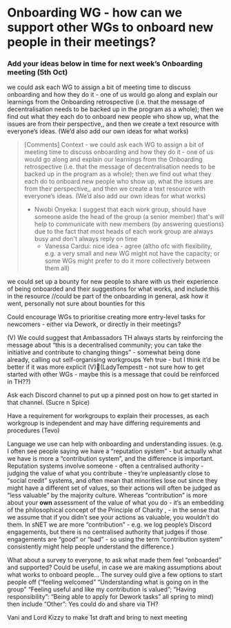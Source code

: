 # Onboarding WG - how can we support other WGs to onboard new people in their meetings?



### Add your ideas below in time for next week’s Onboarding meeting (5th Oct)



we could ask each WG to assign a bit of meeting time to discuss onboarding and how they do it - one of us would go along and explain our learnings from the Onboarding retrospective (i.e. that the message of decentralisation needs to be backed up in the program as a whole); then we find out what they each do to onboard new people who show up, what the issues are from their perspective,, and then we create a text resource with everyone’s ideas. (We’d also add our own ideas for what works) 

> [Comments]
> Context - we could ask each WG to assign a bit of meeting time to discuss onboarding and how they do it - one of us would go along and explain our learnings from the Onboarding retrospective (i.e. that the message of decentralisation needs to be backed up in the program as a whole); then we find out what they each do to onboard new people who show up, what the issues are from their perspective,, and then we create a text resource with everyone’s ideas. (We’d also add our own ideas for what works)
> * Nwobi Onyeka: I suggest that each work group, should have someone aside the head of the group (a senior member) that's will help to communicate with new members (by answering questions) due to the fact that most heads of each work group are always busy and don't always reply on time
>   - Vanessa Cardui: nice idea - agree (altho ofc with flexibility, e.g. a very small and new WG might not have the capacity; or some WGs might prefer to do it more collectively between them all)
>

we could set up a bounty for new people to share with us their experience of being onboarded and their suggestions for what works, and include this in the resource //could be part of the onboarding in general, ask how it went, personally not sure about bounties for this

Could encourage WGs to prioritise creating more entry-level tasks for newcomers - either via Dework, or directly in their meetings?

(V) We could suggest that Ambassadors TH always starts by reinforcing the message about “this is a decentralised community; you can take the initiative and contribute to changing things” - somewhat being done already, calling out self-organising workgroups Yeh true - but I think it’d be better if it was more explicit (V)(LadyTempestt - not sure how to get started with other WGs - maybe this is a message that could be reinforced in TH??)

Ask each Discord channel to put up a pinned post on how to get started in that channel. (Sucre n Spice)

Have a requirement for workgroups to explain their processes, as each workgroup is independent and may have differing requirements and procedures (Tevo)



Language we use can help with onboarding and understanding issues. (e.g. I often see people saying we have a “reputation system” - but  actually what we have is more a “contribution system”, and the difference is important. Reputation systems involve someone - often a centralised authority -  judging the value of what you contribute - they’re unpleasantly close to “social credit” systems, and often mean that minorities lose out since they might have a different set of values, so their actions will often be judged as “less valuable” by the majority culture. Whereas “contribution” is more about your **own** assessment of the value of what you do - it’s an embedding of the philosophical concept of the Principle of Charity , - in the sense that we assume that if you didn’t see your actions as valuable, you wouldn’t do them. In sNET we are more “contribution” - e.g. we log people’s Discord engagements, but there is no centralised authority that judges if those engagements are “good” or “bad” - so using the term “contribution system” consistently might help people understand the difference.)



What about a survey to everyone, to ask what made them feel “onboarded” and supported? Could be useful, in case we are making assumptions about what works to onboard people...  The survey ould give a few options to start people off (“feeling welcomed” “Understanding what is going on in the group” “Feeling useful and like my contribution is valued”; “Having responsibility”: “Being able to apply for Dework tasks” all spring to mind) then include “Other”: Yes could do and share via TH?

Vani and Lord Kizzy to make 1st draft and bring to next meeting

